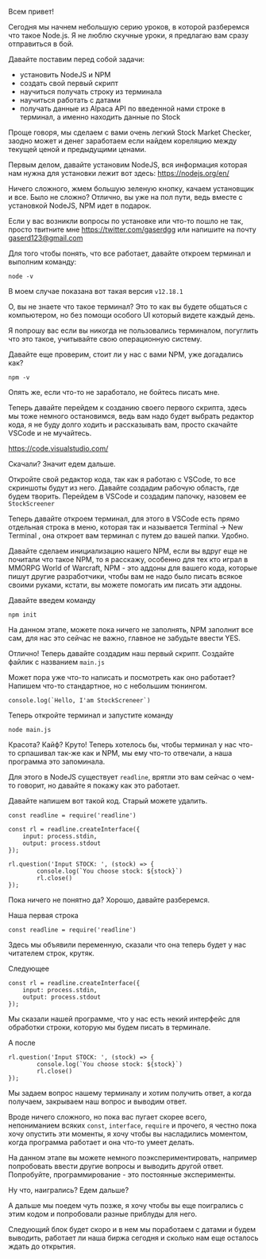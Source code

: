 Всем привет! 

Сегодня мы начнем небольшую серию уроков, в которой разберемся что такое Node.js.
Я не люблю скучные уроки, я предлагаю вам сразу отправиться в бой.

Давайте поставим перед собой задачи:
- установить NodeJS и NPM 
- создать свой первый скрипт
- научиться получать строку из терминала
- научиться работать с датами
- получать данные из Alpaca API по введенной нами строке в терминал, а именно находить данные по Stock

Проще говоря, мы сделаем с вами очень легкий Stock Market Checker, заодно может и денег заработаем если найдем кореляцию между текущей ценой и предыдущими ценами.


Первым делом, давайте установим NodeJS, вся информация которая нам нужна для установки лежит вот здесь:
https://nodejs.org/en/

Ничего сложного, жмем большую зеленую кнопку, качаем установщик и все. 
Было не сложно? Отлично, вы уже на пол пути, ведь вместе с установкой NodeJS, NPM идет в подарок.

Если у вас возникли вопросы по установке или что-то пошло не так, просто твитните мне https://twitter.com/gaserdgg или напишите на почту gaserd123@gmail.com

Для того чтобы понять, что все работает, давайте откроем терминал и выполним команду:

```
node -v
```

В моем случае показана вот такая версия `v12.18.1`

О, вы не знаете что такое терминал? Это то как вы будете общаться с компьютером, но без помощи особого UI который видете каждый день. 

Я попрошу вас если вы никогда не пользовались терминалом, погуглить что это такое, учитывайте свою операционную систему.

Давайте еще проверим, стоит ли у нас с вами NPM, уже догадались как? 
```
npm -v
```

Опять же, если что-то не заработало, не бойтесь писать мне.

Теперь давайте перейдем к созданию своего первого скрипта, здесь мы тоже немного остановимся, ведь вам надо будет выбрать редактор кода, я не буду долго ходить и рассказывать вам, просто скачайте VSCode и не мучайтесь.

https://code.visualstudio.com/

Скачали? Значит едем дальше.

Откройте свой редактор кода, так как я работаю с VSCode, то все скриншоты будут из него.
Давайте создадим рабочую область, где будем творить. Перейдем в VSCode и создадим папочку, назовем ее `StockScreener`

Теперь давайте откроем терминал, для этого в VSCode есть прямо отдельная строка в меню, которая так и называется Terminal -> New Terminal , она откроет вам терминал с путем до вашей папки. Удобно.

Давайте сделаем инициализацию нашего NPM, если вы вдруг еще не почитали что такое NPM, то я расскажу, особенно для тех кто играл в MMORPG World of Warcraft, NPM - это аддоны для вашего кода, которые пишут другие разработчики, чтобы вам не надо было писать всякое своими руками, кстати, вы можете помогать им писать эти аддоны.

Давайте введем команду 
```
npm init
```

На данном этапе, можете пока ничего не заполнять, NPM заполнит все сам, для нас это сейчас не важно, главное не забудьте ввести YES.

Отлично! Теперь давайте создадим наш первый скрипт. Создайте файлик с названием `main.js`

Может пора уже что-то написать и посмотреть как оно работает?
Напишем что-то стандартное, но с небольшим тюнингом.

```
console.log(`Hello, I'am StockScreneer`)
```

Теперь откройте терминал и запустите команду
```
node main.js
```

Красота? Кайф? Круто!
Теперь хотелось бы, чтобы терминал у нас что-то српашивал так-же как и NPM, мы ему что-то отвечали, а наша программа это запоминала.

Для этого в NodeJS существует `readline`, врятли это вам сейчас о чем-то говорит, но давайте я покажу как это работает.

Давайте напишем вот такой код. Старый можете удалить.

```
const readline = require('readline')

const rl = readline.createInterface({
    input: process.stdin,
    output: process.stdout
});

rl.question('Input STOCK: ', (stock) => {
        console.log(`You choose stock: ${stock}`)
        rl.close()
});
```

Пока ничего не понятно да? Хорошо, давайте разберемся.

Наша первая строка 
```
const readline = require('readline')
```

Здесь мы объявили переменную, сказали что она теперь будет у нас читателем строк, крутяк.

Следующее
```
const rl = readline.createInterface({
    input: process.stdin,
    output: process.stdout
});
```
Мы сказали нашей программе, что у нас есть некий интерфейс для обработки строки, которую мы будем писать в терминале. 

А после
```
rl.question('Input STOCK: ', (stock) => {
        console.log(`You choose stock: ${stock}`)
        rl.close()
});
```
Мы задаем вопрос нашему терминалу и хотим получить ответ, а когда получаем, закрываем наш вопрос и выводим ответ.

Вроде ничего сложного, но пока вас пугает скорее всего, непониманием всяких `const`, `interface`, `require` и прочего, я честно пока хочу опустить эти моменты, я хочу чтобы вы насладились моментом, когда программа работает и она что-то умеет делать.

На данном этапе вы можете немного поэкспериментировать, например попробовать ввести другие вопросы и выводить другой ответ. Попробуйте, программирование - это постоянные эксперименты.

Ну что, наигрались? Едем дальше? 

А дальше мы поедем чуть позже, я хочу чтобы вы еще поигрались с этим кодом и попробовали разные приблуды для него. 

Следующий блок будет скоро и в нем мы поработаем с датами и будем выводить, работает ли наша биржа сегодня и сколько нам еще осталось ждать до открытия.